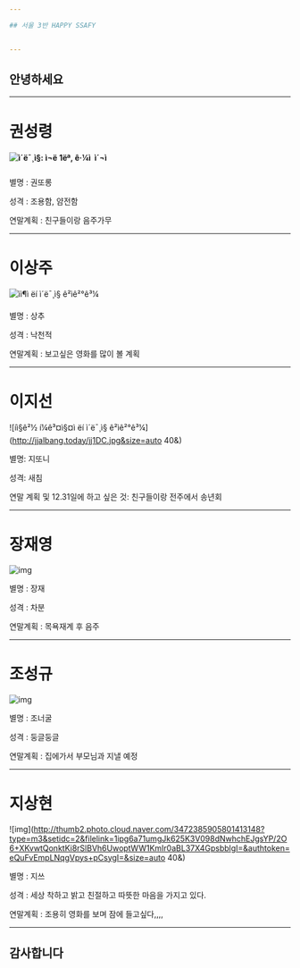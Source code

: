 ```yaml
---

## 서울 3반 HAPPY SSAFY


---
```



## 안녕하세요


---

# 권성령

#### ![ì´ë¯¸ì§: ì¬ë 1ëª, ê·¼ì  ì´¬ì](https://scontent-icn1-1.xx.fbcdn.net/v/t1.0-9/37791121_1040293079469049_8332624338247221248_n.jpg?_nc_cat=101&_nc_ht=scontent-icn1-1.xx&oh=3860e7f5a0b8f69eddf251c3d97a3e15&oe=5C99C639)
별명 :  권또롱

성격 : 조용함, 얌전함

연말계획 : 친구들이랑 음주가무

---

# 이상주


![ìì¶ì ëí ì´ë¯¸ì§ ê²ìê²°ê³¼](http://tjscoop.shopmaul.co.kr/image/up_img/detail/goods_475/%EA%BD%83%EC%83%81%EC%B6%941.jpg)


별명 : 상추

성격 : 낙천적

연말계획 : 보고싶은 영화를 많이 볼 계획


---

# 이지선

![íì§ê²½ í¼ê³¤ì§¤ì ëí ì´ë¯¸ì§ ê²ìê²°ê³¼](http://jjalbang.today/jj1DC.jpg&size=auto 40&)

별명: 지또니

성격: 새침

연말 계획 및 12.31일에 하고 싶은 것: 친구들이랑 전주에서 송년회

---

# 장재영

![img](https://s.gae9.com/trend/6384dccb2718f867.orig)

별명 : 장재

성격 : 차분

연말계획 : 목욕재계 후 음주


---

# 조성규

![img](http://thumb2.photo.cloud.naver.com/3472392319814472236?type=m3&setidc=2&filelink=fVrQbtlk8IbnamlaYWii0yRi9c9W4fZNAsH3TMwzpfcHevwGctjqMxetUKOJDC3OU0sYsrIKCqBL1zN6TGMKigU=&authtoken=xu0nYSlmIBQ1WZoUfK/xhgI=)


별명 : 조너굴

성격 : 둥글둥글

연말계획 : 집에가서 부모님과 지낼 예정 

---

# 지상현

![img](http://thumb2.photo.cloud.naver.com/3472385905801413148?type=m3&setidc=2&filelink=1ipg6a71umgJk625K3V098dNwhchEJgsYP/2O6+XKvwtQonktKi8rSlBVh6UwoptWW1KmIr0aBL37X4GpsbblgI=&authtoken=eQuFvEmpLNqgVpys+pCsygI=&size=auto 40&)

별명 : 지쓰

성격 : 세상 착하고 밝고 친절하고 따뜻한 마음을 가지고 있다.

연말계획 : 조용히 영화를 보며 잠에 들고싶다,,,,

---

## 감사합니다 
